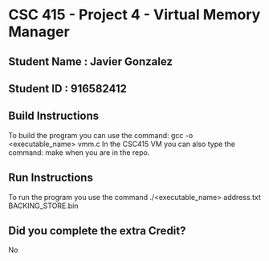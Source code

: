 # CSC 415 - Project 4 - Virtual Memory Manager

## Student Name : Javier Gonzalez

## Student ID : 916582412

## Build Instructions
To build the program you can use the command: gcc -o <executable_name> vmm.c 
In the CSC415 VM you can also type the command: make 
when you are in the repo.

## Run Instructions
To run the program you use the command ./<executable_name> address.txt BACKING_STORE.bin

## Did you complete the extra Credit?
No
